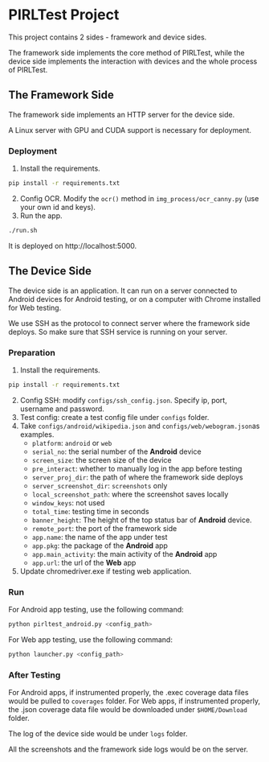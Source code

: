 # PIRLTest Project
This project contains 2 sides - framework and device sides.

The framework side implements the core method of PIRLTest, while the device side implements the interaction with devices and the whole process of PIRLTest.

## The Framework Side
The framework side implements an HTTP server for the device side.

A Linux server with GPU and CUDA support is necessary for deployment.

### Deployment
1. Install the requirements.
```sh
pip install -r requirements.txt
```
2. Config OCR. Modify the `ocr()` method in `img_process/ocr_canny.py` (use your own id and keys).
3. Run the app.
```sh
./run.sh
```

It is deployed on http://localhost:5000.


## The Device Side
The device side is an application. It can run on a server connected to Android devices for Android testing, or on a computer with Chrome installed for Web testing.

We use SSH as the protocol to connect server where the framework side deploys. So make sure that SSH service is running on your server.

### Preparation
1. Install the requirements.
```sh
pip install -r requirements.txt
```
2. Config SSH: modify `configs/ssh_config.json`. Specify ip, port, username and password.
3. Test config: create a test config file under `configs` folder. 
3. Take `configs/android/wikipedia.json` and `configs/web/webogram.json`as examples. 
	- `platform`: `android` or `web`
	- `serial_no`: the serial number of the **Android** device
	- `screen_size`: the screen size of the device
	- `pre_interact`: whether to manually log in the app before testing
	- `server_proj_dir`: the path of where the framework side deploys
	- `server_screenshot_dir`: `screenshots` only
	- `local_screenshot_path`: where the screenshot saves locally
	- `window_keys`: not used
	- `total_time`: testing time in seconds
	- `banner_height`: The height of the top status bar of **Android** device.
	- `remote_port`: the port of the framework side
	- `app.name`: the name of the app under test
	- `app.pkg`: the package of the **Android** app
	- `app.main_activity`: the main activity of the **Android** app
	- `app.url`: the url of the **Web** app
4. Update chromedriver.exe if testing web application.

### Run
For Android app testing, use the following command:
```sh
python pirltest_android.py <config_path>
```

For Web app testing, use the following command:
```sh
python launcher.py <config_path>
```

### After Testing
For Android apps, if instrumented properly, the .exec coverage data files would be pulled to `coverages` folder. For Web apps, if instrumented properly, the .json coverage data file would be downloaded under `$HOME/Download` folder.

The log of the device side would be under `logs` folder.

All the screenshots and the framework side logs would be on the server.

